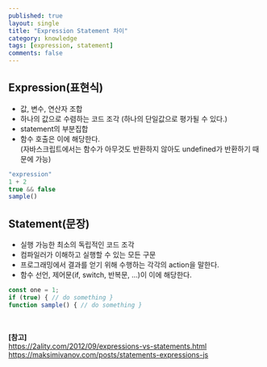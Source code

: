 ```yaml
---
published: true
layout: single
title: "Expression Statement 차이"
category: knowledge
tags: [expression, statement]
comments: false
---
```


## Expression(표현식)

- 값, 변수, 연산자 조합
- 하나의 값으로 수렴하는 코드 조각 (하나의 단일값으로 평가될 수 있다.)
- statement의 부분집합
- 함수 호출은 이에 해당한다.  
  (자바스크립트에서는 함수가 아무것도 반환하지 않아도 undefined가 반환하기 때문에 가능)

```typescript
"expression"
1 + 2
true && false
sample()
```

## Statement(문장)

- 실행 가능한 최소의 독립적인 코드 조각
- 컴파일러가 이해하고 실행할 수 있는 모든 구문
- 프로그래밍에서 결과를 얻기 위해 수행하는 각각의 action을 말한다.
- 함수 선언, 제어문(if, switch, 반복문, ...)이 이에 해당한다.

```typescript
const one = 1;
if (true) { // do something }
function sample() { // do something }
```

<br>

**[참고]**  
<https://2ality.com/2012/09/expressions-vs-statements.html>  
<https://maksimivanov.com/posts/statements-expressions-js>
